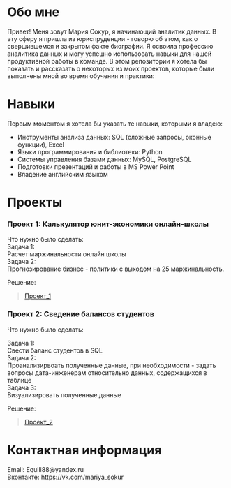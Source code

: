 <h1>Обо мне</h1>
Привет! Меня зовут Мария Сокур, я начинающий аналитик данных. В эту сферу я пришла из юриспруденции - говорю об этом, как о свершившемся и закрытом факте биографии. Я освоила профессию аналитика данных и могу успешно использовать навыки для нашей продуктивной работы в команде. В этом репозитории я хотела бы показать и рассказать о некоторых из моих проектов, которые были выполнены мной во время обучения и практики:

<h1>Навыки</h1>
<p>Первым моментом я хотела бы указать те навыки, которыми я владею:</p>

<ul>
  <li>Инструменты анализа данных: SQL (сложные запросы, оконные функции), Excel</li>
<li>Языки программирования и библиотеки: Python</li>
<li>Системы управления базами данных: MySQL, PostgreSQL</li>
<li>Подготовки презентаций и работы в MS Power Point</li>
<li>Владение английским языком</li>
</ul>
<h1>Проекты</h1>

<h3>Проект 1: Калькулятор юнит-экономики онлайн-школы</h3>

<p>Что нужно было сделать:<br>
Задача 1:<br>
Расчет маржинальности онлайн школы<br>
Задача 2:<br>
Прогнозирование бизнес - политики с выходом на 25 маржинальность.<br>
</p>


Решение:

> <a href="https://github.com/MariyaSokurNN/Ph_1/blob/Проект-1/Сокур%20Мария%20Курсовая%20по%20Excel%201.xlsx">Проект_1</a>

<h3>Проект 2: Сведение балансов студентов</h3>
<p>Что нужно было сделать:</p>
 <p>Задача 1:<br>
 Свести баланс студентов в SQL<br>
 Задача 2:<br>
 Проанализирвоать полученные данные, при необходимости - задать вопросы дата-инженерам относительно данных, содержащихся в таблице<br>
 Задача 3:<br>
 Визуализировать полученные данные<br>
 </p>

Решение:
> <a href="https://github.com/MariyaSokurNN/Ph_1/blob/Проект-1/folder/Курсовая%20SQL%20Сокур%20Мария.xlsx">Проект_2</a>



<h1>Контактная информация</h1>
<p>Email: Equili88@yandex.ru<br>
Вконтакте: https://vk.com/mariya_sokur</p>
 
